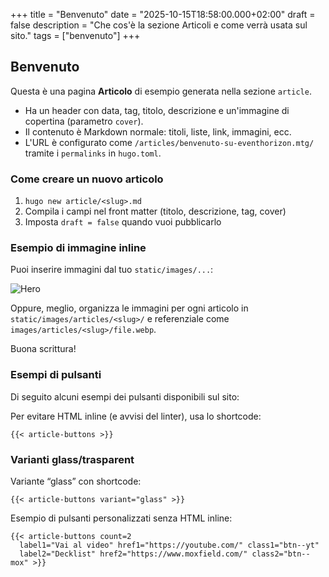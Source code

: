 +++
title = "Benvenuto"
date = "2025-10-15T18:58:00.000+02:00"
draft = false
description = "Che cos'è la sezione Articoli e come verrà usata sul sito."
tags = ["benvenuto"]
+++
## Benvenuto

Questa è una pagina **Articolo** di esempio generata nella sezione `article`.

* Ha un header con data, tag, titolo, descrizione e un'immagine di copertina (parametro `cover`).
* Il contenuto è Markdown normale: titoli, liste, link, immagini, ecc.
* L'URL è configurato come `/articles/benvenuto-su-eventhorizon.mtg/` tramite i `permalinks` in `hugo.toml`.

### Come creare un nuovo articolo

1. `hugo new article/<slug>.md`
2. Compila i campi nel front matter (titolo, descrizione, tag, cover)
3. Imposta `draft = false` quando vuoi pubblicarlo

### Esempio di immagine inline

Puoi inserire immagini dal tuo `static/images/...`:

![Hero]()

Oppure, meglio, organizza le immagini per ogni articolo in `static/images/articles/<slug>/` e referenziale come `images/articles/<slug>/file.webp`.

Buona scrittura!

### Esempi di pulsanti

Di seguito alcuni esempi dei pulsanti disponibili sul sito:

Per evitare HTML inline (e avvisi del linter), usa lo shortcode:

```go-html-template
{{< article-buttons >}}
```

### Varianti glass/trasparent

Variante “glass” con shortcode:

```go-html-template
{{< article-buttons variant="glass" >}}
```

Esempio di pulsanti personalizzati senza HTML inline:

```go-html-template
{{< article-buttons count=2 
  label1="Vai al video" href1="https://youtube.com/" class1="btn--yt" 
  label2="Decklist" href2="https://www.moxfield.com/" class2="btn--mox" >}}
```
